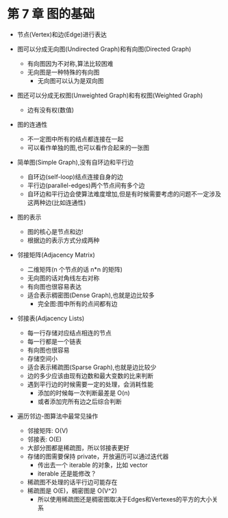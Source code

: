 # 第 7 章 图的基础

- 节点(Vertex)和边(Edge)进行表达
- 图可以分成无向图(Undirected Graph)和有向图(Directed Graph)
  - 有向图因为不对称,算法比较困难
  - 无向图是一种特殊的有向图
    - 无向图可以认为是双向图
- 图还可以分成无权图(Unweighted Graph)和有权图(Weighted Graph)
  - 边有没有权(数值)
- 图的连通性
  - 不一定图中所有的结点都连接在一起
  - 可以看作单独的图,也可以看作合起来的一张图
- 简单图(Simple Graph),没有自环边和平行边

  - 自环边(self-loop)结点连接自身的边
  - 平行边(parallel-edges)两个节点间有多个边
  - 自环边和平行边会使算法难度增加,但是有时候需要考虑的问题不一定涉及这两种边(比如连通性)

- 图的表示
  - 图的核心是节点和边!
  - 根据边的表示方式分成两种
- 邻接矩阵(Adjacency Matrix)
  - 二维矩阵(n 个节点的话 n\*n 的矩阵)
  - 无向图的话对角线左右对称
  - 有向图也很容易表达
  - 适合表示稠密图(Dense Graph),也就是边比较多
    - 完全图:图中所有的点间都有边
- 邻接表(Adjacency Lists)
  - 每一行存储对应结点相连的节点
  - 每一行都是一个链表
  - 有向图也很容易
  - 存储空间小
  - 适合表示稀疏图(Sparse Graph),也就是边比较少
  - 边的多少应该由现有边数和最大变数的比来判断
  - 遇到平行边的时候需要一定的处理，会消耗性能
    - 添加的时候每一次判断最差是 O(n)
    - 或者添加完所有边之后综合判断
- 遍历邻边-图算法中最常见操作
  - 邻接矩阵: O(V)
  - 邻接表: O(E)
  - 大部分图都是稀疏图，所以邻接表更好
  - 存储的图需要保持 private，开放遍历可以通过迭代器
    - 传出去一个 iterable 的对象，比如 vector
    - iterable 还是能修改？
  - 稀疏图不处理的话平行边可能存在
  - 稀疏图是 O(E)，稠密图是 O(V^2)
    - 所以使用稀疏图还是稠密图取决于Edges和Vertexes的平方的大小关系
